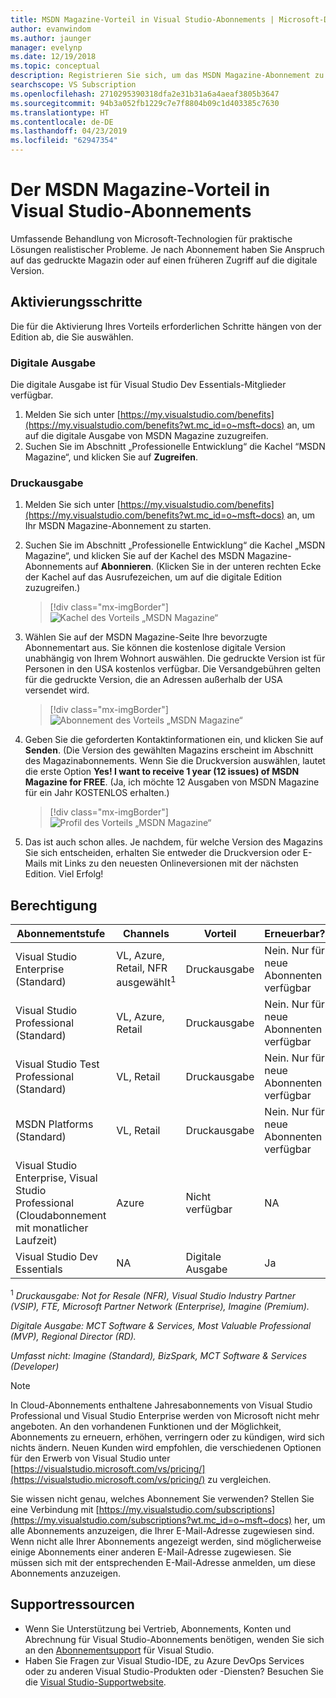 ```yaml
---
title: MSDN Magazine-Vorteil in Visual Studio-Abonnements | Microsoft-Dokumentation
author: evanwindom
ms.author: jaunger
manager: evelynp
ms.date: 12/19/2018
ms.topic: conceptual
description: Registrieren Sie sich, um das MSDN Magazine-Abonnement zu erhalten, das in Ihrem Visual Studio-Abonnement enthalten ist.
searchscope: VS Subscription
ms.openlocfilehash: 2710295390318dfa2e31b31a6a4aeaf3805b3647
ms.sourcegitcommit: 94b3a052fb1229c7e7f8804b09c1d403385c7630
ms.translationtype: HT
ms.contentlocale: de-DE
ms.lasthandoff: 04/23/2019
ms.locfileid: "62947354"
---
```

# <a name="the-msdn-magazine-benefit-in-visual-studio-subscriptions"></a>Der MSDN Magazine-Vorteil in Visual Studio-Abonnements

Umfassende Behandlung von Microsoft-Technologien für praktische Lösungen realistischer Probleme.  Je nach Abonnement haben Sie Anspruch auf das gedruckte Magazin oder auf einen früheren Zugriff auf die digitale Version.

## <a name="activation-steps"></a>Aktivierungsschritte
Die für die Aktivierung Ihres Vorteils erforderlichen Schritte hängen von der Edition ab, die Sie auswählen.

### <a name="digital-edition"></a>Digitale Ausgabe
Die digitale Ausgabe ist für Visual Studio Dev Essentials-Mitglieder verfügbar.

1. Melden Sie sich unter [https://my.visualstudio.com/benefits](https://my.visualstudio.com/benefits?wt.mc_id=o~msft~docs) an, um auf die digitale Ausgabe von MSDN Magazine zuzugreifen.
2. Suchen Sie im Abschnitt „Professionelle Entwicklung“ die Kachel “MSDN Magazine“, und klicken Sie auf **Zugreifen**.

### <a name="printed-edition"></a>Druckausgabe
1. Melden Sie sich unter [https://my.visualstudio.com/benefits](https://my.visualstudio.com/benefits?wt.mc_id=o~msft~docs) an, um Ihr MSDN Magazine-Abonnement zu starten.
2. Suchen Sie im Abschnitt „Professionelle Entwicklung“ die Kachel „MSDN Magazine“, und klicken Sie auf der Kachel des MSDN Magazine-Abonnements auf **Abonnieren**. (Klicken Sie in der unteren rechten Ecke der Kachel auf das Ausrufezeichen, um auf die digitale Edition zuzugreifen.)
   > [!div class="mx-imgBorder"]
   > ![Kachel des Vorteils „MSDN Magazine“](_img/vs-msdn/vs-msdn-tile.png)

3. Wählen Sie auf der MSDN Magazine-Seite Ihre bevorzugte Abonnementart aus.  Sie können die kostenlose digitale Version unabhängig von Ihrem Wohnort auswählen.  Die gedruckte Version ist für Personen in den USA kostenlos verfügbar.  Die Versandgebühren gelten für die gedruckte Version, die an Adressen außerhalb der USA versendet wird.
   > [!div class="mx-imgBorder"]
   > ![Abonnement des Vorteils „MSDN Magazine“](_img/vs-msdn/vs-msdn-subs-page-resized.png)

4. Geben Sie die geforderten Kontaktinformationen ein, und klicken Sie auf **Senden**.  (Die Version des gewählten Magazins erscheint im Abschnitt des Magazinabonnements.  Wenn Sie die Druckversion auswählen, lautet die erste Option **Yes!  I want to receive 1 year (12 issues) of MSDN Magazine for FREE**. (Ja, ich möchte 12 Ausgaben von MSDN Magazine für ein Jahr KOSTENLOS erhalten.)
   > [!div class="mx-imgBorder"]
   > ![Profil des Vorteils „MSDN Magazine“](_img/vs-msdn/vs-msdn-profile.png)

5. Das ist auch schon alles.  Je nachdem, für welche Version des Magazins Sie sich entscheiden, erhalten Sie entweder die Druckversion oder E-Mails mit Links zu den neuesten Onlineversionen mit der nächsten Edition.  Viel Erfolg!

## <a name="eligibility"></a>Berechtigung

| Abonnementstufe                                                 |     Channels                                            | Vorteil                                                          | Erneuerbar?    |
|--------------------------------------------------------------------|---------------------------------------------------------|------------------------------------------------------------------|---------------|
| Visual Studio Enterprise (Standard)   | VL, Azure, Retail, NFR ausgewählt<sup>1</sup> |Druckausgabe       |  Nein.  Nur für neue Abonnenten verfügbar          |
| Visual Studio Professional (Standard) | VL, Azure, Retail                                       | Druckausgabe                                                            |Nein.  Nur für neue Abonnenten verfügbar         |
| Visual Studio Test Professional (Standard)                         | VL, Retail                                              | Druckausgabe                                             |  Nein.  Nur für neue Abonnenten verfügbar         |
| MSDN Platforms (Standard)                                          | VL, Retail                                              | Druckausgabe                                              | Nein.  Nur für neue Abonnenten verfügbar         |
|Visual Studio Enterprise, Visual Studio Professional (Cloudabonnement mit monatlicher Laufzeit)   | Azure |Nicht verfügbar      |  NA         |
|Visual Studio Dev Essentials| NA |Digitale Ausgabe       |  Ja|

<sup>1</sup> *Druckausgabe:  Not for Resale (NFR), Visual Studio Industry Partner (VSIP), FTE, Microsoft Partner Network (Enterprise), Imagine (Premium).*

*Digitale Ausgabe: MCT Software & Services, Most Valuable Professional (MVP), Regional Director (RD).*

*Umfasst nicht:  Imagine (Standard), BizSpark, MCT Software & Services (Developer)*

> [!NOTE]
> In Cloud-Abonnements enthaltene Jahresabonnements von Visual Studio Professional und Visual Studio Enterprise werden von Microsoft nicht mehr angeboten. An den vorhandenen Funktionen und der Möglichkeit, Abonnements zu erneuern, erhöhen, verringern oder zu kündigen, wird sich nichts ändern. Neuen Kunden wird empfohlen, die verschiedenen Optionen für den Erwerb von Visual Studio unter [https://visualstudio.microsoft.com/vs/pricing/](https://visualstudio.microsoft.com/vs/pricing/) zu vergleichen.

Sie wissen nicht genau, welches Abonnement Sie verwenden?  Stellen Sie eine Verbindung mit [https://my.visualstudio.com/subscriptions](https://my.visualstudio.com/subscriptions?wt.mc_id=o~msft~docs) her, um alle Abonnements anzuzeigen, die Ihrer E-Mail-Adresse zugewiesen sind. Wenn nicht alle Ihrer Abonnements angezeigt werden, sind möglicherweise einige Abonnements einer anderen E-Mail-Adresse zugewiesen.  Sie müssen sich mit der entsprechenden E-Mail-Adresse anmelden, um diese Abonnements anzuzeigen.

## <a name="support-resources"></a>Supportressourcen
- Wenn Sie Unterstützung bei Vertrieb, Abonnements, Konten und Abrechnung für Visual Studio-Abonnements benötigen, wenden Sie sich an den [Abonnementsupport](https://visualstudio.microsoft.com/subscriptions/support/) für Visual Studio.
- Haben Sie Fragen zur Visual Studio-IDE, zu Azure DevOps Services oder zu anderen Visual Studio-Produkten oder -Diensten?  Besuchen Sie die [Visual Studio-Supportwebsite](https://visualstudio.microsoft.com/support/).